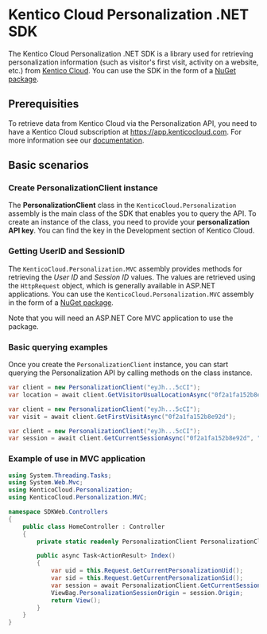 # Kentico Cloud Personalization .NET SDK

The Kentico Cloud Personalization .NET SDK is a library used for retrieving personalization information (such as visitor's first visit, activity on a website, etc.) from [Kentico Cloud](https://kenticocloud.com/). You can use the SDK in the form of a [NuGet package](https://www.nuget.org/packages/KenticoCloud.Personalization).

## Prerequisities

To retrieve data from Kentico Cloud via the Personalization API, you need to have a Kentico Cloud subscription at <https://app.kenticocloud.com>. For more information see our [documentation](http://help.kenticocloud.com/).

## Basic scenarios

### Create PersonalizationClient instance

The **PersonalizationClient** class in the `KenticoCloud.Personalization` assembly is the main class of the SDK that enables you to query the API. To create an instance of the class, you need to provide your **personalization API key**. You can find the key in the Development section of Kentico Cloud.

### Getting UserID and SessionID

The `KenticoCloud.Personalization.MVC` assembly provides methods for retrieving the _User ID_ and _Session ID_ values. The values are retrieved using the `HttpRequest` object, which is generally available in ASP.NET applications. You can use the `KenticoCloud.Personalization.MVC` assembly in the form of a [NuGet package](https://www.nuget.org/packages/KenticoCloud.Personalization.MVC).

Note that you will need an ASP.NET Core MVC application to use the package.

### Basic querying examples

Once you create the `PersonalizationClient` instance, you can start querying the Personalization API by calling methods on the class instance.

```C#
var client = new PersonalizationClient("eyJh...5cCI");
var location = await client.GetVisitorUsualLocationAsync("0f2a1fa152b8e92d");
```

```C#
var client = new PersonalizationClient("eyJh...5cCI");
var visit = await client.GetFirstVisitAsync("0f2a1fa152b8e92d");
```

```C#
var client = new PersonalizationClient("eyJh...5cCI");
var session = await client.GetCurrentSessionAsync("0f2a1fa152b8e92d", "8d532785326b0258");
```

### Example of use in MVC application

```C#
using System.Threading.Tasks;
using System.Web.Mvc;
using KenticoCloud.Personalization;
using KenticoCloud.Personalization.MVC;

namespace SDKWeb.Controllers
{
    public class HomeController : Controller
    {
        private static readonly PersonalizationClient PersonalizationClient = new PersonalizationClient("");

        public async Task<ActionResult> Index()
        {
            var uid = this.Request.GetCurrentPersonalizationUid();
            var sid = this.Request.GetCurrentPersonalizationSid();
            var session = await PersonalizationClient.GetCurrentSessionAsync(uid, sid);
            ViewBag.PersonalizationSessionOrigin = session.Origin;
            return View();
        }
    }
}
```
